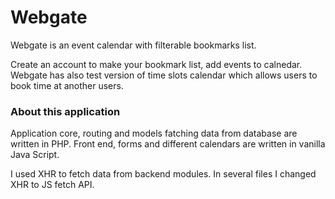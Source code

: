 # Webgate
Webgate is an event calendar with filterable bookmarks list.

Create an account to make your bookmark list, add events to calnedar.
Webgate has also test version of time slots calendar which allows users to book time at another users.


### About this application

Application core, routing and models fatching data from database are written in PHP. 
Front end, forms and different calendars are written in vanilla Java Script.

I used XHR to fetch data from backend modules.
In several files I changed XHR to JS fetch API.
